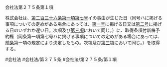会社法第２７５条第１項

株式会社は、[第二百三十六条第一項第七号](会社法＿＿＿＿第２３６条第１項第７号)イの事由が生じた日（同号ハに掲げる事項についての定めがある場合にあっては、[第一号](会社法＿＿＿＿第２７５条第１項第１号)に掲げる日又は[第二号](会社法＿＿＿＿第２７５条第１項第２号)に掲げる日のいずれか遅い日。次項及び[第三項](会社法＿＿＿＿第２７５条第３項)において同じ。）に、取得条項付新株予約権（同条第一項第七号ハに掲げる事項についての定めがある場合にあっては、[前条](会社法＿＿＿＿第２７４条第１項)第一項の規定により決定したもの。次項及び[第三項](会社法＿＿＿＿第２７５条第３項)において同じ。）を取得する。

#会社法
#会社法/第２７５条
#会社法/第２７５条/第１項
